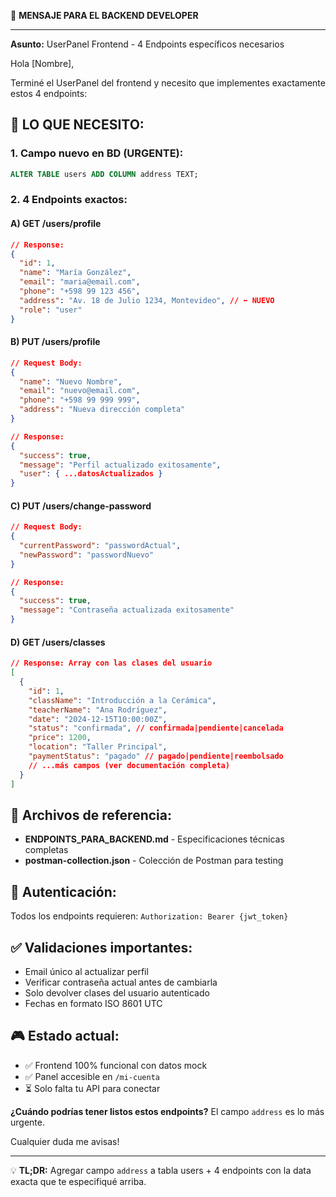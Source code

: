 📧 **MENSAJE PARA EL BACKEND DEVELOPER**

---

**Asunto:** UserPanel Frontend - 4 Endpoints específicos necesarios

Hola [Nombre],

Terminé el UserPanel del frontend y necesito que implementes exactamente estos 4 endpoints:

## 🎯 **LO QUE NECESITO:**

### 1. **Campo nuevo en BD (URGENTE):**

```sql
ALTER TABLE users ADD COLUMN address TEXT;
```

### 2. **4 Endpoints exactos:**

#### A) **GET /users/profile**

```json
// Response:
{
  "id": 1,
  "name": "María González",
  "email": "maria@email.com",
  "phone": "+598 99 123 456",
  "address": "Av. 18 de Julio 1234, Montevideo", // ⬅️ NUEVO
  "role": "user"
}
```

#### B) **PUT /users/profile**

```json
// Request Body:
{
  "name": "Nuevo Nombre",
  "email": "nuevo@email.com",
  "phone": "+598 99 999 999",
  "address": "Nueva dirección completa"
}

// Response:
{
  "success": true,
  "message": "Perfil actualizado exitosamente",
  "user": { ...datosActualizados }
}
```

#### C) **PUT /users/change-password**

```json
// Request Body:
{
  "currentPassword": "passwordActual",
  "newPassword": "passwordNuevo"
}

// Response:
{
  "success": true,
  "message": "Contraseña actualizada exitosamente"
}
```

#### D) **GET /users/classes**

```json
// Response: Array con las clases del usuario
[
  {
    "id": 1,
    "className": "Introducción a la Cerámica",
    "teacherName": "Ana Rodríguez",
    "date": "2024-12-15T10:00:00Z",
    "status": "confirmada", // confirmada|pendiente|cancelada
    "price": 1200,
    "location": "Taller Principal",
    "paymentStatus": "pagado" // pagado|pendiente|reembolsado
    // ...más campos (ver documentación completa)
  }
]
```

## 📁 **Archivos de referencia:**

- **ENDPOINTS_PARA_BACKEND.md** - Especificaciones técnicas completas
- **postman-collection.json** - Colección de Postman para testing

## 🔐 **Autenticación:**

Todos los endpoints requieren: `Authorization: Bearer {jwt_token}`

## ✅ **Validaciones importantes:**

- Email único al actualizar perfil
- Verificar contraseña actual antes de cambiarla
- Solo devolver clases del usuario autenticado
- Fechas en formato ISO 8601 UTC

## 🎮 **Estado actual:**

- ✅ Frontend 100% funcional con datos mock
- ✅ Panel accesible en `/mi-cuenta`
- ⏳ Solo falta tu API para conectar

**¿Cuándo podrías tener listos estos endpoints?** El campo `address` es lo más urgente.

Cualquier duda me avisas!

---

💡 **TL;DR:** Agregar campo `address` a tabla users + 4 endpoints con la data exacta que te especifiqué arriba.
